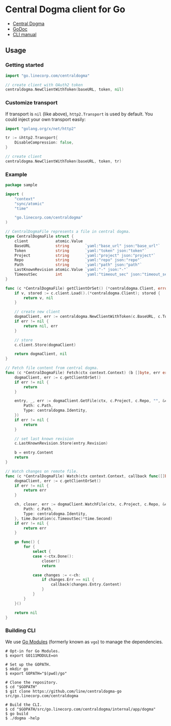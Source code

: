 # Central Dogma client for Go

- [Central Dogma](https://line.github.io/centraldogma/)
- [GoDoc](https://godoc.org/go.linecorp.com/centraldogma)
- [CLI manual](https://line.github.io/centraldogma/client-cli.html)

## Usage

### Getting started

```go
import "go.linecorp.com/centraldogma"

// create client with OAuth2 token
centraldogma.NewClientWithToken(baseURL, token, nil)
```

### Customize transport

If transport is `nil` (like above), `http2.Transport` is used by default. You could inject your own transport easily:

```go
import "golang.org/x/net/http2"

tr := &http2.Transport{
    DisableCompression: false,
}

// create client
centraldogma.NewClientWithToken(baseURL, token, tr)
```

### Example

```go
package sample

import (
	"context"
	"sync/atomic"
	"time"

	"go.linecorp.com/centraldogma"
)

// CentralDogmaFile represents a file in central dogma.
type CentralDogmaFile struct {
	client            atomic.Value
	BaseURL           string       `yaml:"base_url" json:"base_url"`
	Token             string       `yaml:"token" json:"token"`
	Project           string       `yaml:"project" json:"project"`
	Repo              string       `yaml:"repo" json:"repo"`
	Path              string       `yaml:"path" json:"path"`
	LastKnownRevision atomic.Value `yaml:"-" json:"-"`
	TimeoutSec        int          `yaml:"timeout_sec" json:"timeout_sec"`
}

func (c *CentralDogmaFile) getClientOrSet() (*centraldogma.Client, error) {
	if v, stored := c.client.Load().(*centraldogma.Client); stored {
		return v, nil
	}

	// create new client
	dogmaClient, err := centraldogma.NewClientWithToken(c.BaseURL, c.Token, nil)
	if err != nil {
		return nil, err
	}

	// store
	c.client.Store(dogmaClient)

	return dogmaClient, nil
}

// Fetch file content from central dogma.
func (c *CentralDogmaFile) Fetch(ctx context.Context) (b []byte, err error) {
	dogmaClient, err := c.getClientOrSet()
	if err != nil {
		return
	}

	entry, _, err := dogmaClient.GetFile(ctx, c.Project, c.Repo, "", &centraldogma.Query{
		Path: c.Path,
		Type: centraldogma.Identity,
	})
	if err != nil {
		return
	}

	// set last known revision
	c.LastKnownRevision.Store(entry.Revision)

	b = entry.Content
	return
}

// Watch changes on remote file.
func (c *CentralDogmaFile) Watch(ctx context.Context, callback func([]byte)) error {
	dogmaClient, err := c.getClientOrSet()
	if err != nil {
		return err
	}

	ch, closer, err := dogmaClient.WatchFile(ctx, c.Project, c.Repo, &centraldogma.Query{
		Path: c.Path,
		Type: centraldogma.Identity,
	}, time.Duration(c.TimeoutSec)*time.Second)
	if err != nil {
		return err
	}

	go func() {
		for {
			select {
			case <-ctx.Done():
				closer()
				return

			case changes := <-ch:
				if changes.Err == nil {
					callback(changes.Entry.Content)
				}
			}
		}
	}()

	return nil
}
```

### Building CLI

We use [Go Modules](https://github.com/golang/go/wiki/Modules) (formerly known as `vgo`) to manage the dependencies.

```
# Opt-in for Go Modules.
$ export GO111MODULE=on

# Set up the GOPATH.
$ mkdir go
$ export GOPATH="$(pwd)/go"

# Clone the repository.
$ cd "$GOPATH"
$ git clone https://github.com/line/centraldogma-go src/go.linecorp.com/centraldogma

# Build the CLI.
$ cd "$GOPATH/src/go.linecorp.com/centraldogma/internal/app/dogma"
$ go build
$ ./dogma -help
```